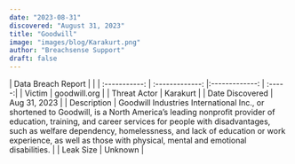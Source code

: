 ```yaml
---
date: "2023-08-31"
discovered: "August 31, 2023"
title: "Goodwill"
image: "images/blog/Karakurt.png"
author: "Breachsense Support"
draft: false
---
```


| Data Breach Report           |              | 
| :-----------: | :-------------:     |:-------------:    | :-----:|
| Victim      | goodwill.org      | 
| Threat Actor      | Karakurt      | 
| Date Discovered      | Aug 31, 2023      | 
| Description      | Goodwill Industries International Inc., or shortened to Goodwill, is a North America’s leading nonprofit provider of education, training, and career services for people with disadvantages, such as welfare dependency, homelessness, and lack of education or work experience, as well as those with physical, mental and emotional disabilities.      | 
| Leak Size      | Unknown      | 

